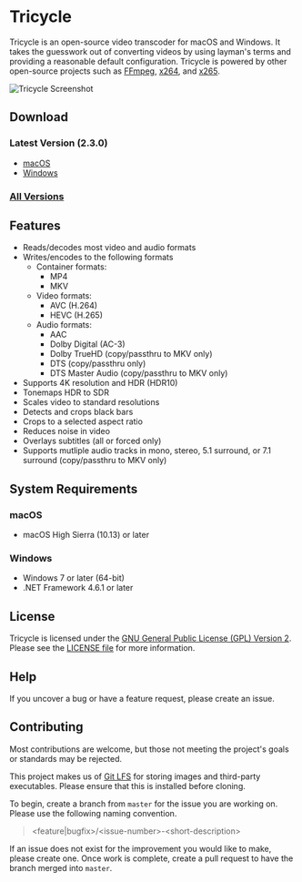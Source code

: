 # Tricycle
Tricycle is an open-source video transcoder for macOS and Windows.  It takes the guesswork out of converting videos by using layman's terms and providing a reasonable default configuration.  Tricycle is powered by other open-source projects such as [FFmpeg](https://ffmpeg.org), [x264](https://www.videolan.org/developers/x264.html), and [x265](http://www.x265.org/).

![Tricycle Screenshot](/images/screenshot.png)

## Download
### Latest Version (2.3.0)
* [macOS](https://github.com/kmcclive/tricycle/releases/download/release%2F2-3-0/Tricycle-macOS.dmg)
* [Windows](https://github.com/kmcclive/tricycle/releases/download/release%2F2-3-0/Tricycle-Windows.msi)
### [All Versions](https://github.com/kmcclive/tricycle/releases)

## Features
* Reads/decodes most video and audio formats
* Writes/encodes to the following formats
  * Container formats:
    * MP4
    * MKV
  * Video formats:
    * AVC (H.264)
    * HEVC (H.265)
  * Audio formats:
    * AAC
    * Dolby Digital (AC-3)
    * Dolby TrueHD (copy/passthru to MKV only)
    * DTS (copy/passthru only)
    * DTS Master Audio (copy/passthru to MKV only)
* Supports 4K resolution and HDR (HDR10)
* Tonemaps HDR to SDR
* Scales video to standard resolutions
* Detects and crops black bars
* Crops to a selected aspect ratio
* Reduces noise in video
* Overlays subtitles (all or forced only)
* Supports mutliple audio tracks in mono, stereo, 5.1 surround, or 7.1 surround (copy/passthru to MKV only)

## System Requirements
### macOS
* macOS High Sierra (10.13) or later
### Windows
* Windows 7 or later (64-bit)
* .NET Framework 4.6.1 or later

## License
Tricycle is licensed under the [GNU General Public License (GPL) Version 2](COPYING.txt).  Please see the [LICENSE file](LICENSE.txt) for more information.

## Help
If you uncover a bug or have a feature request, please create an issue.

## Contributing
Most contributions are welcome, but those not meeting the project's goals or standards may be rejected.

This project makes us of [Git LFS](https://git-lfs.github.com/) for storing images and third-party executables.  Please ensure that this is installed before cloning.

To begin, create a branch from `master` for the issue you are working on.  Please use the following naming convention.
> \<feature|bugfix\>/\<issue-number\>-\<short-description\>

If an issue does not exist for the improvement you would like to make, please create one.  Once work is complete, create a pull request to have the branch merged into `master`.